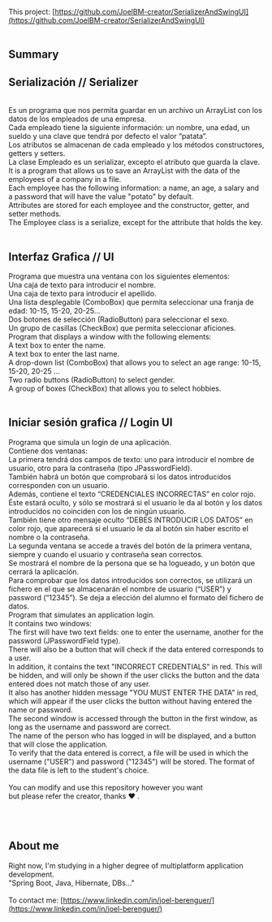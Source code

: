 This project: [https://github.com/JoelBM-creator/SerializerAndSwingUI](https://github.com/JoelBM-creator/SerializerAndSwingUI)
<br />
<br />
## Summary
## Serialización // Serializer
<br />
Es un programa que nos permita guardar en un archivo un ArrayList con los datos de los empleados de una empresa. 
<br />
Cada empleado tiene la siguiente información: un nombre, una edad, un sueldo y una clave que tendrá por defecto el valor “patata”. 
<br />
Los atributos se almacenan de cada empleado y los métodos constructores, getters y setters.
<br />
La clase Empleado es un serializar, excepto el atributo que guarda la clave.
<br />
It is a program that allows us to save an ArrayList with the data of the employees of a company in a file.
<br />
Each employee has the following information: a name, an age, a salary and a password that will have the value "potato" by default.
<br />
Attributes are stored for each employee and the constructor, getter, and setter methods.
<br />
The Employee class is a serialize, except for the attribute that holds the key.
<br /><br />

## Interfaz Grafica // UI
Programa que muestra una ventana con los siguientes elementos:
<br />
Una caja de texto para introducir el nombre.
<br />
Una caja de texto para introducir el apellido.
<br />
Una lista desplegable (ComboBox) que permita seleccionar una franja de edad: 10-15, 15-20, 20-25…
<br />
Dos botones de selección (RadioButton) para seleccionar el sexo.
<br />
Un grupo de casillas (CheckBox) que permita seleccionar aficiones.
<br />
Program that displays a window with the following elements:
<br />
A text box to enter the name.
<br />
A text box to enter the last name.
<br />
A drop-down list (ComboBox) that allows you to select an age range: 10-15, 15-20, 20-25 ...
<br />
Two radio buttons (RadioButton) to select gender.
<br />
A group of boxes (CheckBox) that allows you to select hobbies.
<br /> <br />

## Iniciar sesión grafica // Login UI 
Programa que simula un login de una aplicación. 
<br />
Contiene dos ventanas:
<br />
La primera tendrá dos campos de texto: uno para introducir el nombre de usuario, otro para la contraseña (tipo JPasswordField). 
<br />
También habrá un botón que comprobará si los datos introducidos corresponden con un usuario. 
<br/>
Además, contiene el texto “CREDENCIALES INCORRECTAS” en color rojo. Éste estará oculto, y sólo se mostrará si el usuario le da al botón y los datos introducidos no coinciden con los de ningún usuario. 
<br />
También tiene otro mensaje oculto “DEBES INTRODUCIR LOS DATOS” en color rojo, que aparecerá si el usuario le da al botón sin haber escrito el nombre o la contraseña.
<br />
La segunda ventana se accede a través del botón de la primera ventana, siempre y cuando el usuario y contraseña sean correctos.
<br />
Se mostrará el nombre de la persona que se ha logueado, y un botón que cerrará la aplicación.
<br />
Para comprobar que los datos introducidos son correctos, se utilizará un fichero en el que se almacenarán el nombre de usuario (“USER”) y password (“12345”). Se deja a elección del alumno el formato del fichero de datos.
<br />
Program that simulates an application login.
<br />
It contains two windows:
<br />
The first will have two text fields: one to enter the username, another for the password (JPasswordField type).
<br />
There will also be a button that will check if the data entered corresponds to a user.
<br/>
In addition, it contains the text "INCORRECT CREDENTIALS" in red. This will be hidden, and will only be shown if the user clicks the button and the data entered does not match those of any user.
<br />
It also has another hidden message "YOU MUST ENTER THE DATA" in red, which will appear if the user clicks the button without having entered the name or password.
<br />
The second window is accessed through the button in the first window, as long as the username and password are correct.
<br />
The name of the person who has logged in will be displayed, and a button that will close the application.
<br />
To verify that the data entered is correct, a file will be used in which the username ("USER") and password ("12345") will be stored. The format of the data file is left to the student's choice.
<br /> <br />
You can modify and use this repository however you want <br /> but please refer the creator, thanks ♥ .
<br />


<br /> <br />
## About me
Right now, I'm studying in a higher degree of multiplatform application development.
<br />
"Spring Boot, Java, Hibernate, DBs..."
<br /><br />
To contact me: [https://www.linkedin.com/in/joel-berenguer/](https://www.linkedin.com/in/joel-berenguer/)
